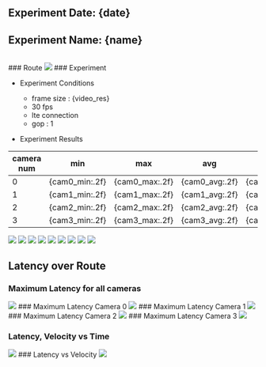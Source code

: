 ## Experiment Date: {date}
## Experiment Name: {name}
 <table></table>
### Route

<img src = "{track_image_path}">
### Experiment

- Experiment Conditions
    - frame size : {video_res}
    - 30 fps
    - lte connection
    - gop : 1


- Experiment Results

|camera num|min|max|avg|std|
|---|---|---|---|---|
|0|{cam0_min:.2f}|{cam0_max:.2f}|{cam0_avg:.2f}|{cam0_std:.2f}|
|1|{cam1_min:.2f}|{cam1_max:.2f}|{cam1_avg:.2f}|{cam1_std:.2f}|
|2|{cam2_min:.2f}|{cam2_max:.2f}|{cam2_avg:.2f}|{cam2_std:.2f}|
|3|{cam3_min:.2f}|{cam3_max:.2f}|{cam3_avg:.2f}|{cam3_std:.2f}|
<img src = "{data_image_path}">
<!-- pagebreak -->
<img src = "{latency_cam0}">
<img src = "{latency_cam1}">
<img src = "{latency_cam2}">
<img src = "{latency_cam3}">
<img src = "{hist_cam0}">
<img src = "{hist_cam1}">
<img src = "{hist_cam2}">
<img src = "{hist_cam3}">
<!-- pagebreak -->

## Latency over Route
### Maximum Latency for all cameras
<img src = "{lat_gps_all}">
### Maximum Latency Camera 0
<img src = "{lat_gps_cam0}">
### Maximum Latency Camera 1
<img src = "{lat_gps_cam1}">
### Maximum Latency Camera 2
<img src = "{lat_gps_cam2}">
### Maximum Latency Camera 3
<img src = "{lat_gps_cam3}">

<!-- pagebreak -->
### Latency, Velocity vs Time
<img src = "{latency_speed_time}">
### Latency vs Velocity
<img src = "{latency_speed}">



